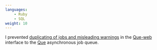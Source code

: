 ```yaml
---
languages:
    - Ruby
    - SQL
weight: 10
---
```


I prevented [duplicating of jobs and misleading warnings][pr] in the
[Que-web][que_web] interface to the [Que][que] asynchronous job queue.

[que]: https://github.com/chanks/que
[que_web]: https://github.com/statianzo/que-web
[pr]: https://github.com/statianzo/que-web/pull/28
